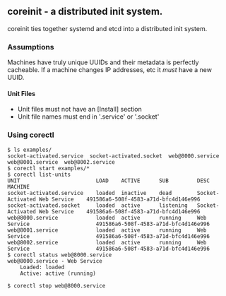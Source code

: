 ## coreinit - a distributed init system.

coreinit ties together systemd and etcd into a distributed init system.

### Assumptions

Machines have truly unique UUIDs and their metadata is perfectly cacheable.
If a machine changes IP addresses, etc it *must* have a new UUID.

#### Unit Files
* Unit files must not have an [Install] section
* Unit file names must end in '.service' or '.socket'

### Using corectl
```
$ ls examples/
socket-activated.service  socket-activated.socket  web@8000.service  web@8001.service  web@8002.service
$ corectl start examples/*
$ corectl list-units
UNIT						LOAD	ACTIVE		SUB			DESC							MACHINE
socket-activated.service	loaded	inactive	dead        Socket-Activated Web Service	491586a6-508f-4583-a71d-bfc4d146e996
socket-activated.socket		loaded	active		listening 	Socket-Activated Web Service	491586a6-508f-4583-a71d-bfc4d146e996
web@8000.service			loaded	active		running		Web Service						491586a6-508f-4583-a71d-bfc4d146e996
web@8001.service			loaded	active		running		Web Service						491586a6-508f-4583-a71d-bfc4d146e996
web@8002.service			loaded	active		running		Web Service						491586a6-508f-4583-a71d-bfc4d146e996
$ corectl status web@8000.service
web@8000.service - Web Service
	Loaded: loaded
	Active: active (running)

$ corectl stop web@8000.service
```
